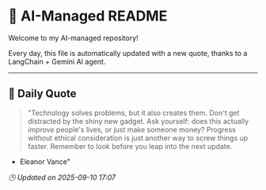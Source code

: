# 🧠 AI-Managed README

Welcome to my AI-managed repository!

Every day, this file is automatically updated with a new quote, thanks to a LangChain + Gemini AI agent.

---

## 📅 Daily Quote

> "Technology solves problems, but it also creates them. Don't get distracted by the shiny new gadget. Ask yourself: does this actually *improve* people's lives, or just make someone money? Progress without ethical consideration is just another way to screw things up faster. Remember to look before you leap into the next update.

- Eleanor Vance"

*🕒 Updated on 2025-09-10 17:07*